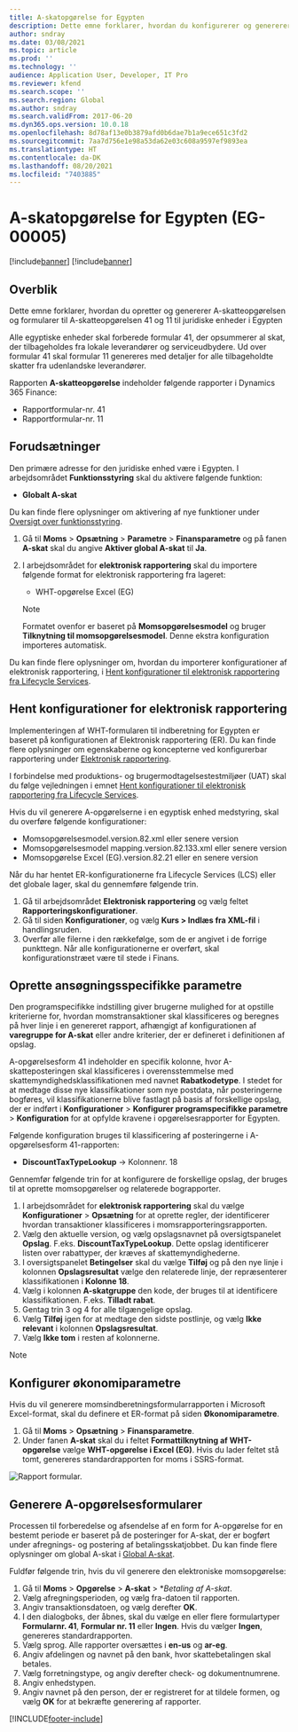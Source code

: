 ```yaml
---
title: A-skatopgørelse for Egypten
description: Dette emne forklarer, hvordan du konfigurerer og genererer A-skatopgørelse til Egypten.
author: sndray
ms.date: 03/08/2021
ms.topic: article
ms.prod: ''
ms.technology: ''
audience: Application User, Developer, IT Pro
ms.reviewer: kfend
ms.search.scope: ''
ms.search.region: Global
ms.author: sndray
ms.search.validFrom: 2017-06-20
ms.dyn365.ops.version: 10.0.18
ms.openlocfilehash: 8d78af13e0b3879afd0b6dae7b1a9ece651c3fd2
ms.sourcegitcommit: 7aa7d756e1e98a53da62e03c608a9597ef9893ea
ms.translationtype: HT
ms.contentlocale: da-DK
ms.lasthandoff: 08/20/2021
ms.locfileid: "7403885"
---
```

#  <a name="withholding-tax-declaration-for-egypt-eg-00005"></a>A-skatopgørelse for Egypten (EG-00005)

[!include[banner](../includes/banner.md)]
[!include[banner](../includes/preview-banner.md)]

## <a name="overview"></a>Overblik
Dette emne forklarer, hvordan du opretter og genererer A-skatteopgørelsen og formularer til A-skatteopgørelsen 41 og 11 til juridiske enheder i Egypten 

Alle egyptiske enheder skal forberede formular 41, der opsummerer al skat, der tilbageholdes fra lokale leverandører og serviceudbydere. Ud over formular 41 skal formular 11 genereres med detaljer for alle tilbageholdte skatter fra udenlandske leverandører. 

Rapporten **A-skatteopgørelse** indeholder følgende rapporter i Dynamics 365 Finance:

- Rapportformular-nr. 41
- Rapportformular-nr. 11
    
    
## <a name="prerequisites"></a>Forudsætninger
Den primære adresse for den juridiske enhed være i Egypten.
I arbejdsområdet **Funktionsstyring** skal du aktivere følgende funktion:

   - **Globalt A-skat**

Du kan finde flere oplysninger om aktivering af nye funktioner under [Oversigt over funktionsstyring](../../fin-ops-core/fin-ops/get-started/feature-management/feature-management-overview.md).

1. Gå til **Moms** > **Opsætning** > **Parametre** > **Finansparametre** og på fanen **A-skat** skal du angive **Aktiver global A-skat** til **Ja**.
2. I arbejdsområdet for **elektronisk rapportering** skal du importere følgende format for elektronisk rapportering fra lageret:

    - WHT-opgørelse Excel (EG)

    > [!NOTE]
    > Formatet ovenfor er baseret på **Momsopgørelsesmodel** og bruger **Tilknytning til momsopgørelsesmodel**. Denne ekstra konfiguration importeres automatisk.

Du kan finde flere oplysninger om, hvordan du importerer konfigurationer af elektronisk rapportering, i [Hent konfigurationer til elektronisk rapportering fra Lifecycle Services](../../fin-ops-core/dev-itpro/analytics/download-electronic-reporting-configuration-lcs.md).

## <a name="download-electronic-reporting-configurations"></a>Hent konfigurationer for elektronisk rapportering

Implementeringen af WHT-formularen til indberetning for Egypten er baseret på konfigurationen af Elektronisk rapportering (ER). Du kan finde flere oplysninger om egenskaberne og koncepterne ved konfigurerbar rapportering under [Elektronisk rapportering](../../fin-ops-core/dev-itpro/analytics/general-electronic-reporting.md).

I forbindelse med produktions- og brugermodtagelsestestmiljøer (UAT) skal du følge vejledningen i emnet [Hent konfigurationer til elektronisk rapportering fra Lifecycle Services](../../fin-ops-core/dev-itpro/analytics/download-electronic-reporting-configuration-lcs.md).

Hvis du vil generere A-opgørelserne i en egyptisk enhed medstyring, skal du overføre følgende konfigurationer:

- Momsopgørelsesmodel.version.82.xml eller senere version
- Momsopgørelsesmodel mapping.version.82.133.xml eller senere version
- Momsopgørelse Excel (EG).version.82.21 eller en senere version

Når du har hentet ER-konfigurationerne fra Lifecycle Services (LCS) eller det globale lager, skal du gennemføre følgende trin.

1. Gå til arbejdsområdet **Elektronisk rapportering** og vælg feltet **Rapporteringskonfigurationer**.
1. Gå til siden **Konfigurationer**, og vælg **Kurs > Indlæs fra XML-fil** i handlingsruden.
1. Overfør alle filerne i den rækkefølge, som de er angivet i de forrige punkttegn. Når alle konfigurationerne er overført, skal konfigurationstræet være til stede i Finans.

## <a name="set-up-application-specific-parameters"></a>Oprette ansøgningsspecifikke parametre

Den programspecifikke indstilling giver brugerne mulighed for at opstille kriterierne for, hvordan momstransaktioner skal klassificeres og beregnes på hver linje i en genereret rapport, afhængigt af konfigurationen af **varegruppe for A-skat** eller andre kriterier, der er defineret i definitionen af opslag.

A-opgørelsesform 41 indeholder en specifik kolonne, hvor A-skatteposteringen skal klassificeres i overensstemmelse med skattemyndighedsklassifikationen med navnet **Rabatkodetype**. I stedet for at medtage disse nye klassifikationer som nye postdata, når posteringerne bogføres, vil klassifikationerne blive fastlagt på basis af forskellige opslag, der er indført i **Konfigurationer** > **Konfigurer programspecifikke parametre** > **Konfiguration** for at opfylde kravene i opgørelsesrapporter for Egypten. 

Følgende konfiguration bruges til klassificering af posteringerne i A-opgørelsesform 41-rapporten:

- **DiscountTaxTypeLookup** -> Kolonnenr. 18 

Gennemfør følgende trin for at konfigurere de forskellige opslag, der bruges til at oprette momsopgørelser og relaterede bograpporter. 

1. I arbejdsområdet for **elektronisk rapportering** skal du vælge **Konfigurationer** > **Opsætning** for at oprette regler, der identificerer hvordan transaktioner klassificeres i momsrapporteringsrapporten. 
2. Vælg den aktuelle version, og vælg opslagsnavnet på oversigtspanelet **Opslag**. F.eks. **DiscountTaxTypeLookup**. Dette opslag identificerer listen over rabattyper, der kræves af skattemyndighederne.
3. I oversigtspanelet **Betingelser** skal du vælge **Tilføj** og på den nye linje i kolonnen **Opslagsresultat** vælge den relaterede linje, der repræsenterer klassifikationen i **Kolonne 18**.
4. Vælg i kolonnen **A-skatgruppe** den kode, der bruges til at identificere klassifikationen. F.eks. **Tilladt rabat**.  
5. Gentag trin 3 og 4 for alle tilgængelige opslag.
6. Vælg **Tilføj** igen for at medtage den sidste postlinje, og vælg **Ikke relevant** i kolonnen **Opslagsresultat**. 
7. Vælg **Ikke tom** i resten af kolonnerne. 

> [!NOTE]

## <a name="set-up-general-ledger-parameters"></a>Konfigurer økonomiparametre

Hvis du vil generere momsindberetningsformularrapporten i Microsoft Excel-format, skal du definere et ER-format på siden **Økonomiparametre**.

1. Gå til **Moms** > **Opsætning** > **Finansparametre**.
2. Under fanen **A-skat** skal du i feltet **Formattilknytning af WHT-opgørelse** vælge **WHT-opgørelse i Excel (EG)**. Hvis du lader feltet stå tomt, genereres standardrapporten for moms i SSRS-format.


![Rapport formular.](media/egypt-wht-declaration-setup1.png)

## <a name="generate-the-withholding-declaration-forms"></a>Generere A-opgørelsesformularer
Processen til forberedelse og afsendelse af en form for A-opgørelse for en bestemt periode er baseret på de posteringer for A-skat, der er bogført under afregnings- og postering af betalingsskatjobbet. Du kan finde flere oplysninger om global A-skat i [Global A-skat](../general-ledger/global-withholding-tax-overview.md).

Fuldfør følgende trin, hvis du vil generere den elektroniske momsopgørelse:

1. Gå til **Moms** > **Opgørelse** > **A-skat** > **Betaling af A-skat*.
2. Vælg afregningsperioden, og vælg fra-datoen til rapporten. 
3. Angiv transaktionsdatoen, og vælg derefter **OK**.
4. I den dialogboks, der åbnes, skal du vælge en eller flere formulartyper **Formularnr. 41**, **Formular nr. 11** eller **Ingen**. Hvis du vælger **Ingen**, genereres standardrapporten. 
5. Vælg sprog. Alle rapporter oversættes i **en-us** og **ar-eg**.
6. Angiv afdelingen og navnet på den bank, hvor skattebetalingen skal betales.
7. Vælg forretningstype, og angiv derefter check- og dokumentnumrene. 
8. Angiv enhedstypen. 
9. Angiv navnet på den person, der er registreret for at tildele formen, og vælg **OK** for at bekræfte generering af rapporter. 

 
[!INCLUDE[footer-include](../../includes/footer-banner.md)]
